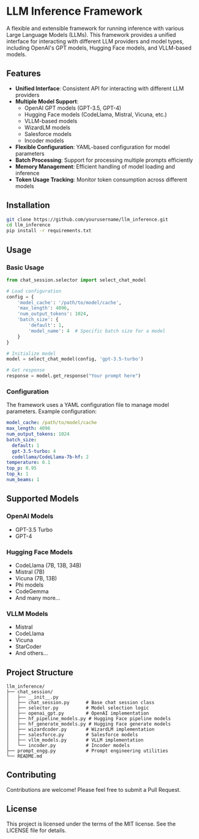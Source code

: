 # LLM Inference Framework

A flexible and extensible framework for running inference with various Large Language Models (LLMs). This framework provides a unified interface for interacting with different LLM providers and model types, including OpenAI's GPT models, Hugging Face models, and VLLM-based models.

## Features

- **Unified Interface**: Consistent API for interacting with different LLM providers
- **Multiple Model Support**:
  - OpenAI GPT models (GPT-3.5, GPT-4)
  - Hugging Face models (CodeLlama, Mistral, Vicuna, etc.)
  - VLLM-based models
  - WizardLM models
  - Salesforce models
  - Incoder models
- **Flexible Configuration**: YAML-based configuration for model parameters
- **Batch Processing**: Support for processing multiple prompts efficiently
- **Memory Management**: Efficient handling of model loading and inference
- **Token Usage Tracking**: Monitor token consumption across different models

## Installation

```bash
git clone https://github.com/yourusername/llm_inference.git
cd llm_inference
pip install -r requirements.txt
```

## Usage

### Basic Usage

```python
from chat_session.selector import select_chat_model

# Load configuration
config = {
    'model_cache': '/path/to/model/cache',
    'max_length': 4096,
    'num_output_tokens': 1024,
    'batch_size': {
        'default': 1,
        'model_name': 4  # Specific batch size for a model
    }
}

# Initialize model
model = select_chat_model(config, 'gpt-3.5-turbo')

# Get response
response = model.get_response("Your prompt here")
```

### Configuration

The framework uses a YAML configuration file to manage model parameters. Example configuration:

```yaml
model_cache: /path/to/model/cache
max_length: 4096
num_output_tokens: 1024
batch_size:
  default: 1
  gpt-3.5-turbo: 4
  codellama/CodeLlama-7b-hf: 2
temperature: 0.1
top_p: 0.95
top_k: 1
num_beams: 1
```

## Supported Models

### OpenAI Models
- GPT-3.5 Turbo
- GPT-4

### Hugging Face Models
- CodeLlama (7B, 13B, 34B)
- Mistral (7B)
- Vicuna (7B, 13B)
- Phi models
- CodeGemma
- And many more...

### VLLM Models
- Mistral
- CodeLlama
- Vicuna
- StarCoder
- And others...

## Project Structure

```
llm_inference/
├── chat_session/
│   ├── __init__.py
│   ├── chat_session.py      # Base chat session class
│   ├── selector.py          # Model selection logic
│   ├── openai_gpt.py        # OpenAI implementation
│   ├── hf_pipeline_models.py # Hugging Face pipeline models
│   ├── hf_generate_models.py # Hugging Face generate models
│   ├── wizardcoder.py       # WizardLM implementation
│   ├── salesforce.py        # Salesforce models
│   ├── vllm_models.py       # VLLM implementation
│   └── incoder.py           # Incoder models
├── prompt_engg.py           # Prompt engineering utilities
└── README.md
```

## Contributing

Contributions are welcome! Please feel free to submit a Pull Request.

## License

This project is licensed under the terms of the MIT license. See the LICENSE file for details.
